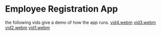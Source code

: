 # Employee Registration App
the following vids give a demo of how the app runs.
[vid4.webm](https://github.com/sidharthn13/employeeRegistration/assets/148940680/2ef4854a-b3cd-4a78-8a20-5f22f5528eb4)
[vid3.webm](https://github.com/sidharthn13/employeeRegistration/assets/148940680/e66c1b26-f1d9-484d-8fe8-96cc442249ae)
[vid2.webm](https://github.com/sidharthn13/employeeRegistration/assets/148940680/814d7776-41ae-4799-a802-c294c0cecef1)
[vid1.webm](https://github.com/sidharthn13/employeeRegistration/assets/148940680/a6ff0f9e-19ca-4da4-9d9d-d28b23651cc4)

